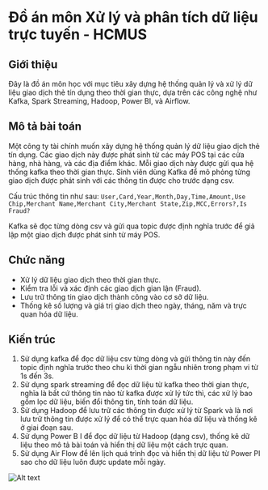 # Đồ án môn Xử lý và phân tích dữ liệu trực tuyến - HCMUS

## Giới thiệu

Đây là đồ án môn học với mục tiêu xây dựng hệ thống quản lý và xử lý dữ liệu giao dịch thẻ tín dụng theo thời gian thực, dựa trên các công nghệ như Kafka, Spark Streaming, Hadoop, Power BI, và Airflow.

## Mô tả bài toán

Một công ty tài chính muốn xây dựng hệ thống quản lý dữ liệu giao dịch thẻ tín dụng. Các giao dịch này được phát sinh từ các máy POS tại các cửa hàng, nhà hàng, và các địa điểm khác. Mỗi giao dịch này được gửi qua hệ thống kafka theo thời gian thực. Sinh viên dùng Kafka để mô phỏng từng giao dịch được phát sinh với các thông tin được cho trước dạng csv. 

Cấu trúc thông tin như sau: `User,Card,Year,Month,Day,Time,Amount,Use Chip,Merchant Name,Merchant City,Merchant State,Zip,MCC,Errors?,Is Fraud?`

Kafka sẽ đọc từng dòng csv và gửi qua topic được định nghĩa trước để giả lập một giao dịch được phát sinh từ máy POS.

## Chức năng

* Xử lý dữ liệu giao dịch theo thời gian thực.
* Kiểm tra lỗi và xác định các giao dịch gian lận (Fraud).
* Lưu trữ thông tin giao dịch thành công vào cơ sở dữ liệu.
* Thống kê số lượng và giá trị giao dịch theo ngày, tháng, năm và trực quan hóa dữ liệu.

## Kiến trúc

1. Sử dụng kafka để đọc dữ liệu csv từng dòng và gửi thông tin này đến topic định nghĩa
trước theo chu kì thời gian ngẫu nhiên trong phạm vi từ 1s đến 3s.
2. Sử dụng spark streaming để đọc dữ liệu từ kafka theo thời gian thực, nghĩa là bất cứ
thông tin nào từ kafka được xử lý tức thì, các xử lý bao gồm lọc dữ liệu, biến đổi thông
tin, tính toán dữ liệu.
3. Sử dụng Hadoop để lưu trữ các thông tin được xử lý từ Spark và là nơi lưu trữ thông tin
được xử lý để có thể trực quan hóa dữ liệu và thống kê ở giai đoạn sau.
4. Sử dụng Power B I để đọc dữ liệu từ Hadoop (dạng csv), thống kê dữ liệu theo mô tả bài
toán và hiển thị dữ liệu một cách trực quan.
5. Sử dụng Air Flow để lên lịch quá trình đọc và hiển thị dữ liệu từ Power PI sao cho dữ liệu
luôn được update mỗi ngày.

![Alt text](https://ibb.co/X2fjpG3)


